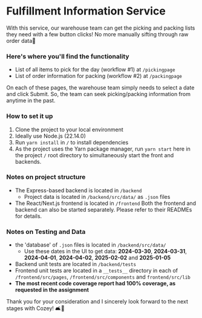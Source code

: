 # Fulfillment Information Service
With this service, our warehouse team can get the picking and packing lists they need with a few button clicks! No more manually sifting through raw order data📜

### Here's where you'll find the functionality

* List of all items to pick for the day (workflow #1) at ``` /pickingpage ```
* List of order information for packing (workflow #2) at ``` /packingpage ```

On each of these pages, the warehouse team simply needs to select a date and click Submit. So, the team can seek picking/packing information from anytime in the past.

### How to set it up
1. Clone the project to your local environment
2. Ideally use Node.js (22.14.0)
3. Run ```yarn install``` in ```/``` to install dependencies
4. As the project uses the Yarn package manager, run ```yarn start``` here in the project ```/``` root directory to simultaneously start the front and backends.

### Notes on project structure
* The Express-based backend is located in ```/backend```
  - Project data is located in ```/backend/src/data/``` as ```.json``` files
* The React/Next.js frontend is located in ```/frontend```
Both the frontend and backend can also be started separately. Please refer to their READMEs for details.

### Notes on Testing and Data
* the 'database' of ```.json``` files is located in ```/backend/src/data/```
  - Use these dates in the UI to get data: **2024-03-30**, **2024-03-31**, **2024-04-01**, **2024-04-02**, **2025-02-02** and **2025-01-05**
* Backend unit tests are located in ```/backend/tests```
* Frontend unit tests are located in a ```__tests__``` directory in each of ```/frontend/src/pages```, ```/frontend/src/components``` and ```frontend/src/lib```
* **The most recent code coverage report had 100% coverage, as requested in the assignment**

Thank you for your consideration and I sincerely look forward to the next stages with Cozey! 🛋️🚀


